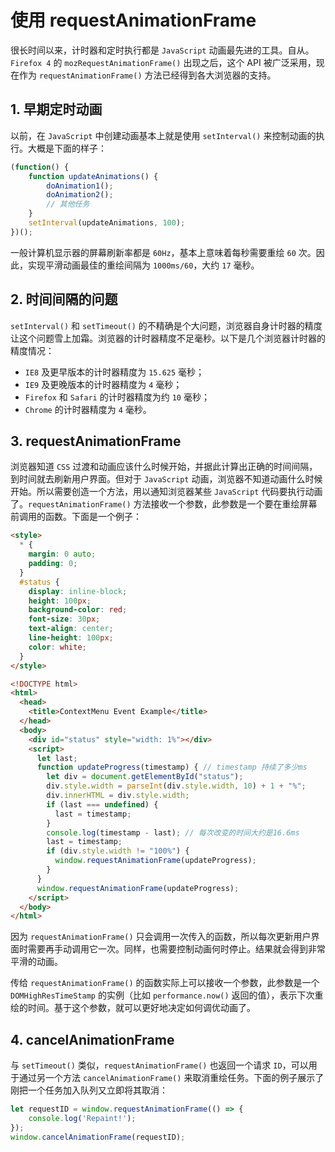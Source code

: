 # 使用 requestAnimationFrame

很长时间以来，计时器和定时执行都是 `JavaScript` 动画最先进的工具。自从。`Firefox 4` 的 `mozRequestAnimationFrame()` 出现之后，这个 API 被广泛采用，现在作为 `requestAnimationFrame()` 方法已经得到各大浏览器的支持。

## 1. 早期定时动画

以前，在 `JavaScript` 中创建动画基本上就是使用 `setInterval()` 来控制动画的执行。大概是下面的样子：

``` js
(function() {
    function updateAnimations() {
        doAnimation1();
        doAnimation2();
        // 其他任务
    }
    setInterval(updateAnimations, 100);
})();
```

一般计算机显示器的屏幕刷新率都是 `60Hz`，基本上意味着每秒需要重绘 `60` 次。因此，实现平滑动画最佳的重绘间隔为 `1000ms/60`，大约 `17` 毫秒。

## 2. 时间间隔的问题

`setInterval()` 和 `setTimeout()` 的不精确是个大问题，浏览器自身计时器的精度让这个问题雪上加霜。浏览器的计时器精度不足毫秒。以下是几个浏览器计时器的精度情况：

- `IE8` 及更早版本的计时器精度为 `15.625` 毫秒；
- `IE9` 及更晚版本的计时器精度为 `4` 毫秒；
- `Firefox` 和 `Safari` 的计时器精度为约 `10` 毫秒；
- `Chrome` 的计时器精度为 `4` 毫秒。

## 3. requestAnimationFrame

浏览器知道 `CSS` 过渡和动画应该什么时候开始，并据此计算出正确的时间间隔，到时间就去刷新用户界面。但对于 `JavaScript` 动画，浏览器不知道动画什么时候开始。所以需要创造一个方法，用以通知浏览器某些 `JavaScript` 代码要执行动画了。`requestAnimationFrame()` 方法接收一个参数，此参数是一个要在重绘屏幕前调用的函数。下面是一个例子：

``` html
<style>
  * {
    margin: 0 auto;
    padding: 0;
  }
  #status {
    display: inline-block;
    height: 100px;
    background-color: red;
    font-size: 30px;
    text-align: center;
    line-height: 100px;
    color: white;
  }
</style>

<!DOCTYPE html>
<html>
  <head>
    <title>ContextMenu Event Example</title>
  </head>
  <body>
    <div id="status" style="width: 1%"></div>
    <script>
      let last;
      function updateProgress(timestamp) { // timestamp 持续了多少ms
        let div = document.getElementById("status");
        div.style.width = parseInt(div.style.width, 10) + 1 + "%";
        div.innerHTML = div.style.width;
        if (last === undefined) {
          last = timestamp;
        }
        console.log(timestamp - last); // 每次改变的时间大约是16.6ms
        last = timestamp;
        if (div.style.width != "100%") {
          window.requestAnimationFrame(updateProgress);
        }
      }
      window.requestAnimationFrame(updateProgress);
    </script>
  </body>
</html>
```

因为 `requestAnimationFrame()` 只会调用一次传入的函数，所以每次更新用户界面时需要再手动调用它一次。同样，也需要控制动画何时停止。结果就会得到非常平滑的动画。

传给 `requestAnimationFrame()` 的函数实际上可以接收一个参数，此参数是一个 `DOMHighResTimeStamp` 的实例（比如 `performance.now()` 返回的值），表示下次重绘的时间。基于这个参数，就可以更好地决定如何调优动画了。

## 4. cancelAnimationFrame

与 `setTimeout()` 类似，`requestAnimationFrame()` 也返回一个请求 `ID`，可以用于通过另一个方法 `cancelAnimationFrame()` 来取消重绘任务。下面的例子展示了刚把一个任务加入队列又立即将其取消：

``` js
let requestID = window.requestAnimationFrame(() => {
    console.log('Repaint!');
});
window.cancelAnimationFrame(requestID);
```
